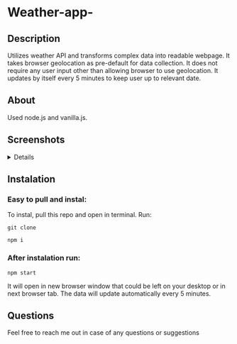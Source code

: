 # Weather-app-

## Description
Utilizes weather API and transforms complex data into readable webpage.
It takes browser geolocation as pre-default for data collection.
It does not require any user input other than allowing browser to use geolocation.
It updates by itself every 5 minutes to keep user up to relevant date.

## About 

Used node.js and vanilla.js. 



## Screenshots
<details>
Viewing on desktop

<img src="https://github.com/Hvitrevs/Weather-app-/assets/134542496/207f375a-860b-4be8-8f86-46b3694cd5f2" alt="alt text" width="900">

Viewing on tablet

<img src="https://github.com/Hvitrevs/Weather-app-/assets/134542496/915c3b19-2c68-4cff-8c58-0a6ada91777f" alt="alt text" width="400">

Viewing on smartphone

<img src="https://github.com/Hvitrevs/Weather-app-/assets/134542496/5311ed07-6f37-41f2-8485-e3f6564f8f6a" alt="alt text" width="200">


</details>


## Instalation
### Easy to pull and instal:

To instal, pull this repo and open in terminal. Run:

```
git clone 

npm i

```
### After instalation run:

```
npm start

```

It will open in new browser window that could be left on your desktop or in next browser tab. The data will update automatically every 5 minutes. 


## Questions

Feel free to reach me out in case of any questions or suggestions


